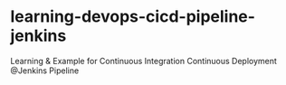 # learning-devops-cicd-pipeline-jenkins
Learning &amp; Example for Continuous Integration Continuous Deployment @Jenkins Pipeline
